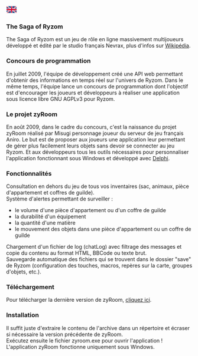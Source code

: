 [![en](/assets/lang-en.png)](README.md)

### The Saga of Ryzom
The Saga of Ryzom est un jeu de rôle en ligne massivement multijoueurs développé et édité par le studio français Nevrax, plus d'infos sur [Wikipédia](https://fr.wikipedia.org/wiki/Ryzom).

### Concours de programmation
En juillet 2009, l'équipe de développement créé une API web permettant d'obtenir des informations en temps réel sur l'univers de Ryzom. Dans le même temps, l'équipe lance un concours de programmation dont l'objectif est d'encourager les joueurs et développeurs à réaliser une application sous licence libre GNU AGPLv3 pour Ryzom.

### Le projet zyRoom
En août 2009, dans le cadre du concours, c'est la naissance du projet zyRoom réalisé par Misugi personnage joueur du serveur de jeu français Aniro. Le but est de proposer aux joueurs une application leur permettant de gérer plus facilement leurs objets sans devoir se connecter au jeu Ryzom. Et aux développeurs tous les outils nécessaires pour personnaliser l'application fonctionnant sous Windows et développé avec [Delphi](https://fr.wikipedia.org/wiki/Delphi_(langage)).

### Fonctionnalités
Consultation en dehors du jeu de tous vos inventaires (sac, animaux, pièce d'appartement et coffres de guilde).\
Système d'alertes permettant de surveiller :
* le volume d'une pièce d'appartement ou d'un coffre de guilde
* la durabilité d'un équipement
* la quantité d'une matière
* le mouvement des objets dans une pièce d'appartement ou un coffre de guilde

Chargement d'un fichier de log (chatLog) avec filtrage des messages et copie du contenu au format HTML, BBCode ou texte brut.\
Sauvegarde automatique des fichiers qui se trouvent dans le dossier "save" de Ryzom (configuration des touches, macros, repères sur la carte, groupes d'objets, etc.).

### Téléchargement
Pour télécharger la dernière version de zyRoom, [cliquez ici](https://github.com/misugi/zyroom/releases).

### Installation
Il suffit juste d'extraire le contenu de l'archive dans un répertoire et écraser si nécessaire la version précédente de zyRoom.\
Exécutez ensuite le fichier zyroom.exe pour ouvrir l'application !\
L'application zyRoom fonctionne uniquement sous Windows.